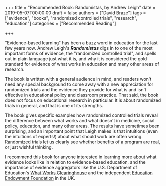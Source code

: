 +++
title = "Recommended Book: Randomistas, by Andrew Leigh"
date = 2019-05-07T00:00:00
draft = false
authors = ["David Braze"]
tags = ["evidence", "books", "randomized controlled trials", "research", "education"]
categories = ["Recommended Reading"]

+++

"Evidence-based learning" has been a buzz word in education for the
last few years now. Andrew Leigh's ***Randomistas*** digs in to one of
the most important forms of evidence, the "randomized controlled
trial", and spells out in plain language just what it is, and why it
is considered the gold standard for evidence of what works in
education and many other areas of research.

The book is written with a general audience in mind, and readers
won't need any special background to come away with a new
appreciation for randomized trials and the evidence they provide for
what is and isn't effective in educational policy and classroom
practice. That said, the book does not focus on educational research
in particular. It is about randomized trials in general, and that is
one of its strengths. 

The book gives specific examples how randomized controlled trials
reveal the difference between what works and what doesn't in medicine,
social policy, education, and many other areas. The results have
sometimes been surprising, and an important point that Leigh makes
is that intuitions (even the intuitions of experts!) about what
should work are often wrong. Randomized trials let us clearly see
whether benefits of a program are real, or just wishful thinking.

I recommend this book for anyone interested in learning more about
what evidence looks like in relation to evidence-based education, and
the importance of evidence aggregators like the U.S. Department of
Education's [What Works Clearinghouse](https://ies.ed.gov/ncee/wwc/)
and the independent
[Education Endowment Foundation](https://educationendowmentfoundation.org.uk/)
in the UK.
   
